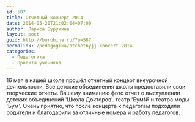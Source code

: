 ```yaml
---
id: 587
title: Отчетный концерт 2014
date: 2014-05-20T21:02:04+07:00
author: Лариса Бурухина
layout: post
guid: http://buruhina.ru/?p=587
permalink: /pedagogika/otchetnyjj-koncert-2014
categories:
  - Педагогика
  - Проекты учеников
---
```

16 мая в нашей школе прошёл отчетный концерт внеурочной деятельности. Все детские объединения школы предоставили свои творческие отчеты. Вашему вниманию фото отчет о выступлении детских объединений 'Школа Докторов'. театр 'Бум№ и театра моды 'Бум'. Очень приятно, что после концерта к педагогам подходили родители и благодарили за отличные номера и работу педагогов.